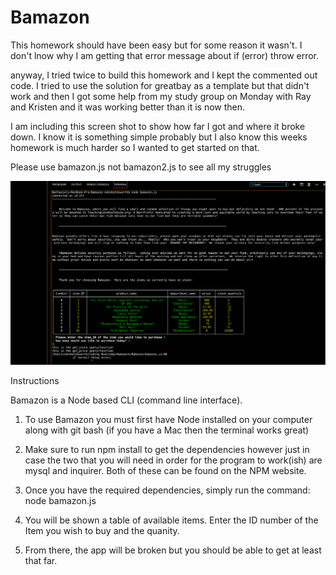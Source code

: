 # Bamazon

This homework should have been easy but for some reason it wasn't.  I don't lnow why I am getting that error message about if (error) throw error.

anyway, I tried twice to build this homework and I kept the commented out code.  I tried to use the solution for greatbay as a template but that didn't work and then I got some help from my study group on Monday with Ray and Kristen and it was working better than it is now then.

I am including this screen shot to show how far I got and where it broke down.  I know it is something simple probably but I also know this weeks homework is much harder so I wanted to get started on that.

Please use bamazon.js not bamazon2.js to see all my struggles

![Image of Bamazon](images/bamazon.jpg)


Instructions

Bamazon is a Node based CLI (command line interface).  

1.  To use Bamazon you must first have Node installed on your computer along with git bash (if you have a Mac then the terminal works great)

2.  Make sure to run npm install to get the dependencies however just in case the two that you will need in order for the program to work(ish) are mysql and inquirer.  Both of these can be found on the NPM website.

3.  Once you have the required dependencies, simply run the command: node bamazon.js

4.  You will be shown a table of available items.  Enter the ID number of the Item you wish to buy and the quanity.

5.  From there, the app will be broken but you should be able to get at least that far.
